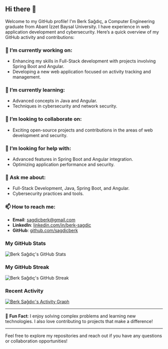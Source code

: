 ## Hi there 👋

Welcome to my GitHub profile! I'm Berk Sağdıç, a Computer Engineering graduate from Abant İzzet Baysal University. I have experience in web application development and cybersecurity. Here’s a quick overview of my GitHub activity and contributions:

### 🔭 I’m currently working on:
- Enhancing my skills in Full-Stack development with projects involving Spring Boot and Angular.
- Developing a new web application focused on activity tracking and management.

### 🌱 I’m currently learning:
- Advanced concepts in Java and Angular.
- Techniques in cybersecurity and network security.

### 👯 I’m looking to collaborate on:
- Exciting open-source projects and contributions in the areas of web development and security.

### 🤔 I’m looking for help with:
- Advanced features in Spring Boot and Angular integration.
- Optimizing application performance and security.

### 💬 Ask me about:
- Full-Stack Development, Java, Spring Boot, and Angular.
- Cybersecurity practices and tools.

### 📫 How to reach me:
- **Email**: [sagdicberk@gmail.com](mailto:sagdicberk@gmail.com)
- **LinkedIn**: [linkedin.com/in/berk-sagdic](https://linkedin.com/in/sagdicberk)
- **GitHub**: [github.com/sagdicberk](https://github.com/sagdicberk)

### My GitHub Stats

![Berk Sağdıç's GitHub Stats](https://github-readme-stats.vercel.app/api?username=sagdicberk&show_icons=true&hide_title=true&hide=prs&theme=dark&count_private=true)

### My GitHub Streak

![Berk Sağdıç's GitHub Streak](https://github-readme-streak-stats.herokuapp.com/?user=sagdicberk&theme=dark&hide_border=true)

### Recent Activity

[![Berk Sağdıç's Activity Graph](https://github-readme-activity-graph.cyclic.app/graph?username=sagdicberk&theme=github)](https://github.com/sagdicberk)

---

🔗 **Fun Fact**: I enjoy solving complex problems and learning new technologies. I also love contributing to projects that make a difference!

---

Feel free to explore my repositories and reach out if you have any questions or collaboration opportunities!
